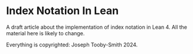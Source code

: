 # Index Notation In Lean
A draft article about the implementation of index notation in Lean 4. 
All the material here is likely to change. 

Everything is copyrighted: Joseph Tooby-Smith 2024.
